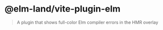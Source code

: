 # @elm-land/vite-plugin-elm
> A plugin that shows full-color Elm compiler errors in the HMR overlay

